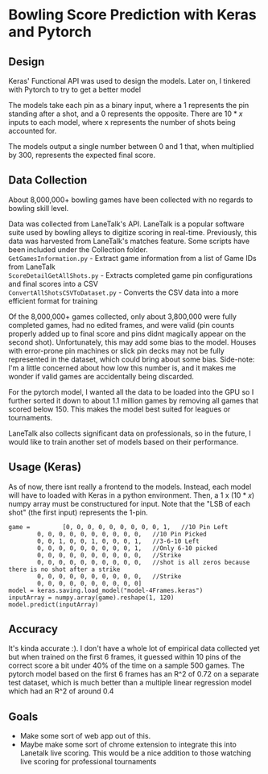 
# Bowling Score Prediction with Keras and Pytorch

## Design
Keras' Functional API was used to design the models. Later on, I tinkered with Pytorch to try to get a better model

The models take each pin as a binary input, where a 1 represents the pin standing after a shot, and a 0 represents the opposite. There are $10 * x$ inputs to each model, where x represents the number of shots being accounted for.

The models output a single number between 0 and 1 that, when multiplied by 300, represents the expected final score. 

## Data Collection
About 8,000,000+ bowling games have been collected with no regards to bowling skill level.

Data was collected from LaneTalk's API. LaneTalk is a popular software suite used by bowling alleys to digitize scoring in real-time. Previously, this data was harvested from LaneTalk's matches feature. Some scripts have been included under the Collection folder.  
```GetGamesInformation.py``` - Extract game information from a list of Game IDs from LaneTalk  
```ScoreDetailGetAllShots.py``` - Extracts completed game pin configurations and final scores into a CSV  
```ConvertAllShotsCSVToDataset.py``` - Converts the CSV data into a more efficient format for training  

Of the 8,000,000+ games collected, only about 3,800,000 were fully completed games, had no edited frames, and were valid (pin counts properly added up to final score and pins didnt magically appear on the second shot). Unfortunately, this may add some bias to the model. Houses with error-prone pin machines or slick pin decks may not be fully represented in the dataset, which could bring about some bias.
Side-note: I'm a little concerned about how low this number is, and it makes me wonder if valid games are accidentally being discarded.

For the pytorch model, I wanted all the data to be loaded into the GPU so I further sorted it down to about 1.1 million games by removing all games that scored below 150. This makes the model best suited for leagues or tournaments.

LaneTalk also collects significant data on professionals, so in the future, I would like to train another set of models based on their performance.

## Usage (Keras)
As of now, there isnt really a frontend to the models. Instead, each model will have to loaded with Keras in a python environment. Then, a  $1$ x $(10*x)$ numpy array must be constructured for input. Note that the "LSB of each shot" (the first input) represents the 1-pin. 
```
game = 	       [0, 0, 0, 0, 0, 0, 0, 0, 0, 1,	//10 Pin Left
		0, 0, 0, 0, 0, 0, 0, 0, 0, 0,	//10 Pin Picked
		0, 0, 1, 0, 0, 1, 0, 0, 0, 1,	//3-6-10 Left
		0, 0, 0, 0, 0, 0, 0, 0, 0, 1,	//Only 6-10 picked
		0, 0, 0, 0, 0, 0, 0, 0, 0, 0,	//Strike
		0, 0, 0, 0, 0, 0, 0, 0, 0, 0,	//shot is all zeros because there is no shot after a strike
		0, 0, 0, 0, 0, 0, 0, 0, 0, 0,	//Strike
		0, 0, 0, 0, 0, 0, 0, 0, 0, 0]
model = keras.saving.load_model("model-4Frames.keras")
inputArray = numpy.array(game).reshape(1, 120)
model.predict(inputArray)
```

## Accuracy
It's kinda accurate :). I don't have a whole lot of empirical data collected yet but when trained on the first 6 frames, it guessed within 10 pins of the correct score a bit under 40% of the time on a sample 500 games.
The pytorch model based on the first 6 frames has an R^2 of 0.72 on a separate test dataset, which is much better than a multiple linear regression model which had an R^2 of around 0.4

## Goals

- Make some sort of web app out of this.
- Maybe make some sort of chrome extension to integrate this into Lanetalk live scoring. This would be a nice addition to those watching live scoring for professional tournaments 
